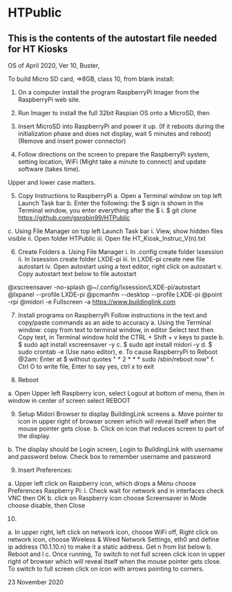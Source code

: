 # HTPublic
## This is the contents of the autostart file needed for HT Kiosks

OS of April 2020, Ver 10, Buster,  

To build Micro SD card, =>8GB, class 10, from blank install:

1. On a computer install the program RaspberryPi Imager from the RaspberryPi web site.

2. Run Imager to install the full 32bit Raspian OS onto a MicroSD, then

3. Insert MicroSD into RaspberryPi and power it up. (If it reboots during the initialization phase and does not display, wait 5 minutes and reboot) (Remove and insert power connector)

4. Follow directions on the screen to prepare the RaspberryPi system, setting location, WiFi (Might take a minute to connect) and update software (takes time). 

Upper and lower case matters.

5. Copy Instructions to RaspberryPi
a. Open a Terminal window on top left Launch Task bar
b. Enter the following: the $ sign is shown in the Terminal window, you enter everything after the $
i. $ git clone https://github.com/gsrobin99/HTPublic

c. Using File Manager on top left Launch Task bar
i. View, show hidden files visible
ii. Open folder HTPublic
iii. Open file HT_Kiosk_Instruc_V(n).txt

6. Create Folders
a. Using File Manager 
i. In .config  create      folder lxsession
ii. In lxsession create  folder LXDE-pi
iii. In LXDE-pi create new file      autostart 
iv. Open autostart using a text editor, right click on autostart
v. Copy autostart text below to file autostart 

@xscreensaver -no-splash
@~/.config/lxsession/LXDE-pi/autostart
@lxpanel --profile LXDE-pi
@pcmanfm --desktop --profile LXDE-pi
@point -rpi
@midori -e Fullscreen -a https://www.buildinglink.com 

7. Install programs on RaspberryPi
Follow instructions in the text and copy/paste commands as an aide to accuracy
a. Using the Terminal window: copy from text to terminal window, in editor Select text then Copy text, in Terminal window hold the CTRL + Shift + v keys to paste
b. $ sudo apt install xscreensaver  -y
c. $ sudo apt install midori  -y
d. $ sudo crontab -e  (Use nano editor), 
e. To cause RaspberryPi to Reboot @2am: Enter at $ without quotes
" * 2 * * * sudo /sbin/reboot now"
f. Ctrl O  to write file, Enter to say yes, ctrl x to exit

8. Reboot

a. Open Upper left Raspberry icon, select Logout at bottom of menu, then in window in center of screen select REBOOT

9. Setup Midori Browser to display BuildingLink screens
a. Move pointer to icon in upper right of browser screen which will reveal itself when the mouse pointer gets close. 
b. Click on icon that reduces screen to part of the display. 

b. The display should be Login screen, Login to BuildingLink with username and password below. Check box to remember username and password

9. Insert Preferences:

a. Upper left click on Raspberry icon, which drops a Menu  choose Preferences Raspberry Pi: 
i. Check wait for network and in interfaces check VNC then OK
b. click on Raspberry icon choose Screensaver in Mode choose disable, then Close

10. 
a. In upper right, left click on network icon, choose WiFi off,   Right click on network icon, choose Wireless & Wired Network Settings, eth0 and define ip address (10.1.10.n) to make it a static address. Get n from list below
b. Reboot and l
c. Once running, To switch to not full screen click icon in upper right of browser which will reveal itself when the mouse pointer gets close. To switch to full screen click on icon with arrows pointing to corners.

23 November 2020


